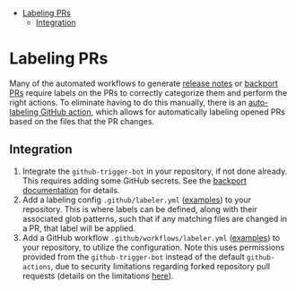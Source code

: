 - [Labeling PRs](#labeling-prs)
  - [Integration](#integration)

# Labeling PRs

Many of the automated workflows to generate [release notes](./RELEASE_NOTES.md) or [backport PRs](./BACKPORT.md) require labels on the PRs to correctly categorize them and perform the right actions. To eliminate having to do this manually, there is an [auto-labeling GitHub action](https://github.com/actions/labeler), which allows for automatically labeling opened PRs based on the files that the PR changes.

## Integration

1. Integrate the `github-trigger-bot` in your repository, if not done already. This requires adding some GitHub secrets. See the [backport documentation](./BACKPORT.md) for details.
2. Add a labeling config `.github/labeler.yml` ([examples](https://github.com/actions/labeler#common-examples)) to your repository. This is where labels can be defined, along with their associated glob patterns, such that if any matching files are changed in a PR, that label will be applied.
3. Add a GitHub workflow `.github/workflows/labeler.yml` ([examples](https://github.com/actions/labeler#create-workflow)) to your repository, to utilize the configuration. Note this uses permissions provided from the `github-trigger-bot` instead of the default `github-actions`, due to security limitations regarding forked repository pull requests (details on the limitations [here](https://github.com/actions/first-interaction/issues/10)).